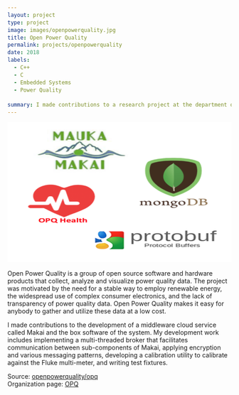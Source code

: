```yaml
---
layout: project
type: project
image: images/openpowerquality.jpg
title: Open Power Quality
permalink: projects/openpowerquality
date: 2018
labels:
  - C++
  - C
  - Embedded Systems
  - Power Quality
  
summary: I made contributions to a research project at the department of Information and Computer Sciences, University of Hawaii.
---
```


<img src="/images/opq1.png" width="560" height="315">

Open Power Quality is a group of open source software and hardware products that collect, analyze and visualize power quality data. The project was motivated by the need for a stable way to employ renewable energy, the widespread use of complex consumer electronics, and the lack of transparency of power quality data. Open Power Quality makes it easy for anybody to gather and utilize these data at a low cost.

I made contributions to the development of a middleware cloud service called Makai and the box software of the system. My development work includes implementing a multi-threaded broker that facilitates communication between sub-components of Makai, applying encryption and various messaging patterns, developing a calibration utility to calibrate against the Fluke multi-meter, and writing test fixtures.

Source: <a href="https://github.com/openpowerquality/opq"><i class="large github icon"></i>openpowerquality/opq</a> <br>
Organization page: <a href="https://openpowerquality.org/">OPQ</a>
